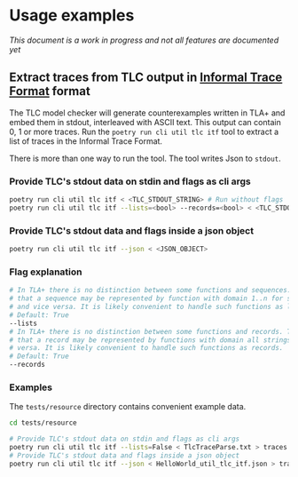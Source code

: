 # Usage examples

_This document is a work in progress and not all features are documented yet_

## Extract traces from TLC output in [Informal Trace Format](https://apalache.informal.systems/docs/adr/015adr-trace.html?highlight=trace%20format#the-itf-format) format

The TLC model checker will generate counterexamples written in TLA+ and embed them in stdout, interleaved with ASCII text. This output can contain 0, 1 or more traces. Run the `poetry run cli util tlc itf` tool to extract a list of traces in the Informal Trace Format.

There is more than one way to run the tool. The tool writes Json to `stdout`.

### Provide TLC's stdout data on stdin and flags as cli args

```bash
poetry run cli util tlc itf < <TLC_STDOUT_STRING> # Run without flags
poetry run cli util tlc itf --lists=<bool> --records=<bool> < <TLC_STDOUT_STRING> # Run with flags
```

### Provide TLC's stdout data and flags inside a json object

```bash
poetry run cli util tlc itf --json < <JSON_OBJECT>
```

### Flag explanation

```bash
# In TLA+ there is no distinction between some functions and sequences. This means
# that a sequence may be represented by function with domain 1..n for some n,
# and vice versa. It is likely convenient to handle such functions as lists. 
# Default: True
--lists
# In TLA+ there is no distinction between some functions and records. This means
# that a record may be represented by functions with domain all strings, and vice
# versa. It is likely convenient to handle such functions as records. 
# Default: True
--records 
```

### Examples

The `tests/resource` directory contains convenient example data.

```bash
cd tests/resource
```

```bash
# Provide TLC's stdout data on stdin and flags as cli args
poetry run cli util tlc itf --lists=False < TlcTraceParse.txt > traces.json
# Provide TLC's stdout data and flags inside a json object
poetry run cli util tlc itf --json < HelloWorld_util_tlc_itf.json > traces.json
```
